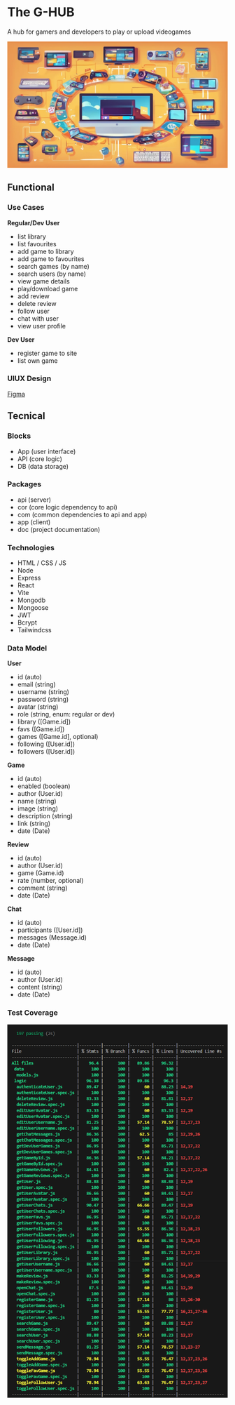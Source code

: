 # The G-HUB

A hub for gamers and developers to play or upload videogames

![G-HUB image](./images/preview.webp)

## Functional

### Use Cases

**Regular/Dev User**
- list library
- list favourites
- add game to library
- add game to favourites
- search games (by name)
- search users (by name)
- view game details
- play/download game
- add review
- delete review
- follow user
- chat with user
- view user profile

**Dev User**
- register game to site
- list own game

### UIUX Design

[Figma](https://www.figma.com/files/team/1381930055088856376/project/256028731/Project?fuid=1381930053009727034)

## Tecnical

### Blocks

- App (user interface)
- API (core logic)
- DB (data storage)

### Packages

- api (server)
- cor (core logic dependency to api)
- com (common dependencies to api and app)
- app (client)
- doc (project documentation)

### Technologies

- HTML / CSS  / JS
- Node
- Express
- React
- Vite
- Mongodb
- Mongoose
- JWT
- Bcrypt
- Tailwindcss

### Data Model

**User**
- id (auto)
- email (string)
- username (string)
- password (string)
- avatar (string)
- role (string, enum: regular or dev)
- library ([Game.id])
- favs ([Game.id])
- games ([Game.id], optional)
- following ([User.id])
- followers ([User.id])

**Game**
- id (auto)
- enabled (boolean)
- author (User.id)
- name (string)
- image (string)
- description (string)
- link (string)
- date (Date)

**Review**
- id (auto)
- author (User.id)
- game (Game.id)
- rate (number, optional)
- comment (string)
- date (Date)

**Chat**
- id (auto)
- participants ([User.id])
- messages (Message.id)
- date (Date)

**Message**
- id (auto)
- author (User.id)
- content (string)
- date (Date)

### Test Coverage

![Test Coverage](./images/test-coverage.png)